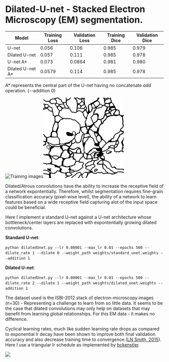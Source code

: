 # Dilated-U-net - Stacked Electron Microscopy (EM) segmentation.

| Model            | Training Loss | Validation Loss | Training Dice | Validation Dice |
|------------------|---------------|-----------------|---------------|-----------------|
| U-net            | 0.056         | 0.106           | 0.985         | 0.979           |
| Dilated U-net    | 0.057         | 0.111           | 0.985         | 0.978           |
| U-net A*         | 0.073         | 0.0864          | 0.981         | 0.980           |
| Dilated U-net A* | 0.0579        | 0.114           | 0.985         | 0.978           |

A* represents the central part of the U-net having no concatenate *add* operation. (--addition 0)

<img src="images/train-volume-p1c1pmolsqq5ugdl17011cu4skf.gif" alt="Training images" width="256" height="256"/><img src="images/train-labels-p1c1pngvp9u1148fmnh1i8o5dq.gif" alt="Ground truth labels" width="256" height="256"/>

Dilated/Atrous convolutions have the ability to increase the receptive field of a network expontentially. Therefore, whilst segmentation requires fine-grain classification accuracy (pixel-wise level), the ability of a network to learn features based on a wide receptive field capturing alot of the input space could be beneficial.

Here I implement a standard U-net against a U-net architecture whose bottleneck/center layers are replaced with expontentially growing dilated convolutions.

**Standard U-net**:

`python dilatedUnet.py --lr 0.00001 --max_lr 0.01 --epochs 500 --dilate_rate 1 --dilate 0 --weight_path weights/standard_unet.weights --addition 1`

**Dilated U-net**:

`python dilatedUnet.py --lr 0.00001 --max_lr 0.01 --epochs 500 --dilate_rate 2 --dilate 1 --weight_path weights/dilated_unet.weights --addition 1 `

The dataset used is the ISBI-2012 stack of electron-microscopy images (n=30) - Representing a challenge to learn from so little data. It seems to be the case that dilated convolutions may only help on datasets that may benefit from learning global relationships. For this EM data - it makes no difference.

Cyclical learning rates, much like sudden learning rate drops as compared to exponential lr decay have been shown to improve both final validation accuracy and also decrease training time to convergence ([LN Smith, 2015](https://arxiv.org/abs/1506.01186)). Here I use a triangular lr schedule as implemented by [bckenstler](https://github.com/bckenstler/CLR).

<img src="https://github.com/bckenstler/CLR/blob/master/images/triangularDiag.png?raw=true"/>

